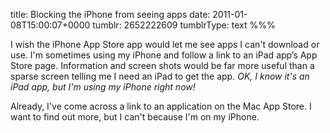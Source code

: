 title: Blocking the iPhone from seeing apps
date: 2011-01-08T15:00:07+0000
tumblr: 2652222609
tumblrType: text
%%%

I wish the iPhone App Store app would let me see apps I can't download or use. I'm sometimes using my iPhone and follow a link to an iPad app’s App Store page. Information and screen shots would be far more useful than a sparse screen telling me I need an iPad to get the app. *OK, I know it's an iPad app, but I'm using my iPhone right now!*

Already, I've come across a link to an application on the Mac App Store. I want to find out more, but I can't because I'm on my iPhone. 
